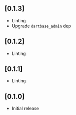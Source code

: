 ## [0.1.3]

* Linting
* Upgrade `dartbase_admin` dep

## [0.1.2]

* Linting

## [0.1.1]

* Linting

## [0.1.0]

* Initial release
